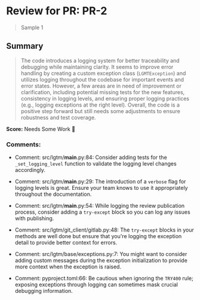 # Review for PR: PR-2

> Sample 1

## Summary

> The code introduces a logging system for better traceability and debugging while maintaining clarity. It seems to improve error handling by creating a custom exception class (`LGMTException`) and utilizes logging throughout the codebase for important events and error states. However, a few areas are in need of improvement or clarification, including potential missing tests for the new features, consistency in logging levels, and ensuring proper logging practices (e.g., logging exceptions at the right level). Overall, the code is a positive step forward but still needs some adjustments to ensure robustness and test coverage.

**Score:** Needs Some Work 🔧

### Comments:

- Comment: src/lgtm/__main__.py:84: Consider adding tests for the `_set_logging_level` function to validate the logging level changes accordingly.

- Comment: src/lgtm/__main__.py:29: The introduction of a `verbose` flag for logging levels is great. Ensure your team knows to use it appropriately throughout the documentation.

- Comment: src/lgtm/__main__.py:54: While logging the review publication process, consider adding a `try-except` block so you can log any issues with publishing.

- Comment: src/lgtm/git_client/gitlab.py:48: The `try-except` blocks in your methods are well done but ensure that you're logging the exception detail to provide better context for errors.

- Comment: src/lgtm/base/exceptions.py:7: You might want to consider adding custom messages during the exception initialization to provide more context when the exception is raised.

- Comment: pyproject.toml:66: Be cautious when ignoring the `TRY400` rule; exposing exceptions through logging can sometimes mask crucial debugging information.